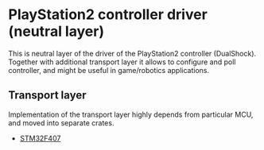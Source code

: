 # PlayStation2 controller driver (neutral layer)

This is neutral layer of the driver of the PlayStation2 controller (DualShock). Together with additional transport layer it allows to configure and poll controller, and might be useful in game/robotics applications.

## Transport layer

Implementation of the transport layer highly depends from particular MCU, and moved into separate crates.

 * [STM32F407](https://github.com/godunko/a0b-playstation2_controller-async-stm32f407)
